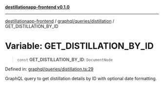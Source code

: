 [**destillationapp-frontend v0.1.0**](../../../../README.md)

***

[destillationapp-frontend](../../../../modules.md) / [graphql/queries/distillation](../README.md) / GET\_DISTILLATION\_BY\_ID

# Variable: GET\_DISTILLATION\_BY\_ID

> `const` **GET\_DISTILLATION\_BY\_ID**: `DocumentNode`

Defined in: [graphql/queries/distillation.ts:29](https://github.com/DestillApp/main/blob/be94b1d93681946bd573e84cd8381ba32cee62b9/frontend/src/graphql/queries/distillation.ts#L29)

GraphQL query to get distillation details by ID with optional date formatting.
